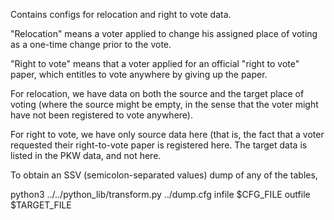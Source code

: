 Contains configs for relocation and right to vote data.

"Relocation" means a voter applied to change his assigned place of voting
as a one-time change prior to the vote.

"Right to vote" means that a voter applied for an official "right to vote"
paper, which entitles to vote anywhere by giving up the paper.

For relocation, we have data on both the source and the target place of
voting (where the source might be empty, in the sense that the voter might
have not been registered to vote anywhere).

For right to vote, we have only source data here (that is, the fact that
a voter requested their right-to-vote paper is registered here. The target
data is listed in the PKW data, and not here.

To obtain an SSV (semicolon-separated values) dump of any of the tables,

python3 ../../python_lib/transform.py ../dump.cfg infile $CFG_FILE outfile $TARGET_FILE
